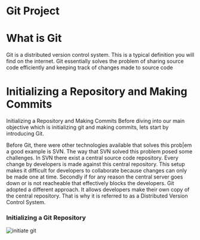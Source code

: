 # Git Project
# What is Git
Git is a distributed version control system. This is a typical definition you will find on the internet.
Git essentially solves the problem of sharing source code efficiently and keeping track of changes made to
source code

# Initializing a Repository and Making Commits
Initializing a Repository and Making Commits
Before diving into our main objective which is initializing git and making commits, Iets start by introducing Git.

Before Git, there were other technologies available that solves this prob|em a good example is SVN.
The way that SVN solved this problem posed some challenges. In SVN there exist a central source code repository. Every
change by developers is made against this central repository. This setup makes it difficult for developers to collaborate
because changes can only be made one at time. Secondly if for any reason the central server goes down or is not reacheable that effectively blocks the developers.
Git adopted a different approach. It allows developers make their own copy of the central repository. That is why it is
referred to as a Distributed Version Control System.
### Initializing a Git Repository

![initiate git](Linux_Images/git_1.png)
